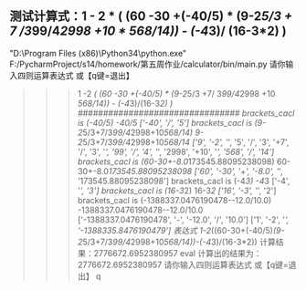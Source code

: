 ## 测试计算式：1 - 2 * ( (60 -30 +(-40/5) * (9-2*5/3 + 7 /3*99/4*2998 +10 * 568/14)) - (-4*3)/ (16-3*2) )

"D:\Program Files (x86)\Python34\python.exe" F:/PycharmProject/s14/homework/第五周作业/calculator/bin/main.py
请你输入四则运算表达式 或【q键=退出】 
 >>>1 -2 *( (60 -30 +(-40/5) * (9-2*5/3 +7/ 3*99/4*2998 +10 *568/14)) - (-4*3)/(16-3*2) )
################################
brackets_cacl is (-40/5) 
-40/5
['-40', '/', '5']
brackets_cacl is (9-2*5/3+7/3*99/4*2998+10*568/14) 
9-2*5/3+7/3*99/4*2998+10*568/14
['9', '-2', '*', '5', '/', '3', '+7', '/', '3', '*', '99', '/', '4', '*', '2998', '+10', '*', '568', '/', '14']
brackets_cacl is (60-30+-8.0*173545.88095238098) 
60-30+-8.0*173545.88095238098
['60', '-30', '+', '-8.0', '*', '173545.88095238098']
brackets_cacl is (-4*3) 
-4*3
['-4', '*', '3']
brackets_cacl is (16-3*2) 
16-3*2
['16', '-3', '*', '2']
brackets_cacl is (-1388337.0476190478--12.0/10.0) 
-1388337.0476190478--12.0/10.0
['-1388337.0476190478', '-', '-12.0', '/', '10.0']
['1', '-2', '*', '-1388335.8476190479']
表达式 1-2*((60-30+(-40/5)*(9-2*5/3+7/3*99/4*2998+10*568/14))-(-4*3)/(16-3*2)) 计算结果：2776672.6952380957
eval 计算出的结果为：2776672.6952380957
请你输入四则运算表达式 或【q键=退出】 
 >>>q